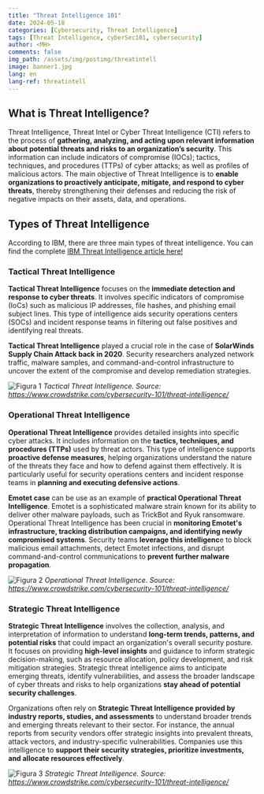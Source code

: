 ```yaml
---
title: "Threat Intelligence 101"
date: 2024-05-18
categories: [Cybersecurity, Threat Intelligence]
tags: [Threat Intelligence, cyberSec101, cybersecurity]
author: <MH>
comments: false
img_path: /assets/img/postimg/threatintell
image: banner1.jpg
lang: en
lang-ref: threatintell
---
```


## What is Threat Intelligence?

Threat Intelligence, Threat Intel or Cyber Threat Intelligence (CTI) refers to the process of **gathering, analyzing, and acting upon relevant information about potential threats and risks to an organization’s security**. This information can include indicators of compromise (IOCs); tactics, techniques, and procedures (TTPs) of cyber attacks; as well as profiles of malicious actors. The main objective of Threat Intelligence is to **enable organizations to proactively anticipate, mitigate, and respond to cyber threats**, thereby strengthening their defenses and reducing the risk of negative impacts on their assets, data, and operations.

## Types of Threat Intelligence

According to IBM, there are three main types of threat intelligence. You can find the complete [IBM Threat Intelligence article here!](https://www.ibm.com/topics/threat-intelligence#Types+of+threat+intelligence)

### Tactical Threat Intelligence
**Tactical Threat Intelligence** focuses on the **immediate detection and response to cyber threats**. It involves specific indicators of compromise (IoCs) such as malicious IP addresses, file hashes, and phishing email subject lines. This type of intelligence aids security operations centers (SOCs) and incident response teams in filtering out false positives and identifying real threats.

**Tactical Threat Intelligence** played a crucial role in the case of **SolarWinds Supply Chain Attack back in 2020**. Security researchers analyzed network traffic, malware samples, and command-and-control infrastructure to uncover the extent of the compromise and develop remediation strategies.

![Figura 1](1.png)
*Tactical Threat Intelligence.
Source: https://www.crowdstrike.com/cybersecurity-101/threat-intelligence/*

### Operational Threat Intelligence
**Operational Threat Intelligence** provides detailed insights into specific cyber attacks. It includes information on the **tactics, techniques, and procedures (TTPs)** used by threat actors. This type of intelligence supports **proactive defense measures**, helping organizations understand the nature of the threats they face and how to defend against them effectively. It is particularly useful for security operations centers and incident response teams in **planning and executing defensive actions**.

**Emotet case** can be use as an example of **practical Operational Threat Intelligence**. Emotet is a sophisticated malware strain known for its ability to deliver other malware payloads, such as TrickBot and Ryuk ransomware. Operational Threat Intelligence has been crucial in **monitoring Emotet's infrastructure, tracking distribution campaigns, and identifying newly compromised systems**. Security teams **leverage this intelligenc**e to block malicious email attachments, detect Emotet infections, and disrupt command-and-control communications to **prevent further malware propagation**.

![Figura 2](2.png)
*Operational Threat Intelligence.
Source: https://www.crowdstrike.com/cybersecurity-101/threat-intelligence/*

### Strategic Threat Intelligence
**Strategic Threat Intelligence** involves the collection, analysis, and interpretation of information to understand **long-term trends, patterns, and potential risks** that could impact an organization's overall security posture. It focuses on providing **high-level insights** and guidance to inform strategic decision-making, such as resource allocation, policy development, and risk mitigation strategies. Strategic threat intelligence aims to anticipate emerging threats, identify vulnerabilities, and assess the broader landscape of cyber threats and risks to help organizations **stay ahead of potential security challenges**.

Organizations often rely on **Strategic Threat Intelligence provided by industry reports, studies, and assessments** to understand broader trends and emerging threats relevant to their sector. For instance, the annual reports from security vendors offer strategic insights into prevalent threats, attack vectors, and industry-specific vulnerabilities. Companies use this intelligence to **support their security strategies, prioritize investments, and allocate resources effectively**.

![Figura 3](3.png)
*Strategic Threat Intelligence.
Source: https://www.crowdstrike.com/cybersecurity-101/threat-intelligence/*




